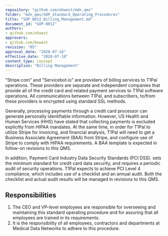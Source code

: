 ```yaml
---
repository: "github.com/ehwest/mdn_qms"
folder: "mdn_qms/SOP_Standard_Operating_Procedures"
title: "SOP_0012_Billing_Management.md"
document_id: "SOP-0012"
authors:
- github.com/ehwest
approvers:
- github.com/bewest
revision: "05"
approval_date: "2020-07-18"
effective_date: "2020-07-18"
content_type: concept
description: "Billing Management"
---
```


"Stripe.com" and "Servicebot.io" are providers of billing services to T1Pal operations.
These providers are separate and independent companies that provide all of the credit card and related payment
services to T1Pal software operations.
All communications between T1Pal, and subscribers, to/from these providers is encrypted using standard SSL methods.

Generally, processing payments 
through a credit card processor can generate personally identifiable information.
However, US Health and Human Services (HHS) have stated that collecting payments is excluded explicitly from HIPAA mandates.
At the same time, 
in order for T1Pal to utilize Stripe for invoicing, and financial analysis, T1Pal will need to get a Business Associate Agreement (BAA)
from Stripe, and configure use of Stripe to comply with HIPAA requirements.
A BAA template is expected in follow-on revisions to this QMS.

In addition, Payment Card Industry Data Security Standards (PCI DSS).
sets the minimum standard for credit card data security, and requires a periodic audit of security operations.
T1Pal expects to achieve PCI Level 4 compliance, which includes use of a checklist and an annual audit.  Both the checklist
and actual audit results will be managed in revisions to this QMS.
 

## Responsibilities

1. The CEO and VP-level employees are responsible for overseeing and maintaining this standard operating procedure and for assuring that all employees are trained in its requirements.
2. It is the responsibility of all employees, contractors and departments at Medical Data Networks to adhere to this procedure.

